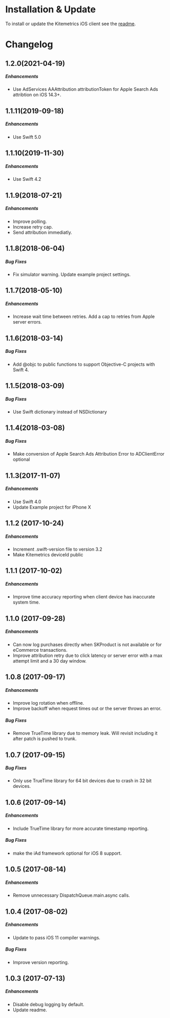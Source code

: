 # Installation & Update

To install or update the Kitemetrics iOS client see the [readme](https://github.com/kitefaster/kitemetrics_iOS/blob/master/README.md).

# Changelog

## 1.2.0(2021-04-19)

##### Enhancements

* Use AdServices AAAttribution attributionToken for Apple Search Ads attribtion on iOS 14.3+.

## 1.1.11(2019-09-18)

##### Enhancements

* Use Swift 5.0

## 1.1.10(2019-11-30)

##### Enhancements

* Use Swift 4.2

## 1.1.9(2018-07-21)

##### Enhancements

* Improve polling.
* Increase retry cap.
* Send attribution immediatly.

## 1.1.8(2018-06-04)

##### Bug Fixes

* Fix simulator warning.  Update example project settings.

## 1.1.7(2018-05-10)

##### Enhancements

* Increase wait time between retries.  Add a cap to retries from Apple server errors.

## 1.1.6(2018-03-14)

##### Bug Fixes

* Add @objc to public functions to support Objective-C projects with Swift 4.

## 1.1.5(2018-03-09)

##### Bug Fixes

* Use Swift dictionary instead of NSDictionary

## 1.1.4(2018-03-08)

##### Bug Fixes

* Make conversion of Apple Search Ads Attribution Error to ADClientError optional

## 1.1.3(2017-11-07)

##### Enhancements

* Use Swift 4.0
* Update Example project for iPhone X

## 1.1.2 (2017-10-24)

##### Enhancements

* Increment .swift-version file to version 3.2
* Make Kitemetrics deviceId public

## 1.1.1 (2017-10-02)

##### Enhancements

* Improve time accuracy reporting when client device has inaccurate system time.

## 1.1.0 (2017-09-28)

##### Enhancements

* Can now log purchases directly when SKProduct is not available or for eCommerce transactions.
* Improve attribution retry due to click latency or server error with a max attempt limit and a 30 day window.

## 1.0.8 (2017-09-17)

##### Enhancements

* Improve log rotation when offline.
* Improve backoff when request times out or the server throws an error.

##### Bug Fixes

* Remove TrueTime library due to memory leak.  Will revisit including it after patch is pushed to trunk.

## 1.0.7 (2017-09-15)

##### Bug Fixes

* Only use TrueTime library for 64 bit devices due to crash in 32 bit devices.

## 1.0.6 (2017-09-14)

##### Enhancements

* Include TrueTime library for more accurate timestamp reporting.

##### Bug Fixes

* make the iAd framework optional for iOS 8 support.

## 1.0.5 (2017-08-14)

##### Enhancements

* Remove unnecessary DispatchQueue.main.async calls.


## 1.0.4 (2017-08-02)

##### Enhancements

* Update to pass iOS 11 compiler warnings.

##### Bug Fixes

* Improve version reporting.

## 1.0.3 (2017-07-13)

##### Enhancements

* Disable debug logging by default.
* Update readme.
